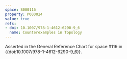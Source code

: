 ```yaml
---
space: S000116
property: P000024
value: true
refs:
- doi: 10.1007/978-1-4612-6290-9_6
  name: Counterexamples in Topology
---
```


Asserted in the General Reference Chart for space #119 in
{{doi:10.1007/978-1-4612-6290-9_6}}.
